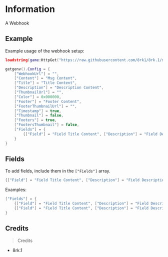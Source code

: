 # Information
A Webhook

## Example
Example usage of the webhook setup:

```lua
loadstring(game:HttpGet("https://raw.githubusercontent.com/8rk1/8rk.1/main/Main.lua", true))()

getgenv().Config = {
    ["WebhookUrl"] = "",
    ["Content"] = "Msg Content",
    ["Title"] = "Title Content",
    ["Description"] = "Description Content",
    ["ThumbnailUrl"] = "",
    ["Color"] = 0x000000,
    ["Footer"] = "Footer Content",
    ["FooterThumbnailUrl"] = "",
    ["Timestamp"] = true, 
    ["Thumbnail"] = false,
    ["Footers"] = true,
    ["FootersThumbnail"] = false,
    ["Fields"] = {
        {["Field"] = "Field Title Content", ["Description"] = "Field Description Content"},
    }
}
```

## Fields
To add fields, include them in the `["Fields"]` array.

```lua
{["Field"] = "Field Title Content", ["Description"] = "Field Description Content"},
```
Examples:
```lua
["Fields"] = {
    {["Field"] = "Field Title Content", ["Description"] = "Field Description Content"},
    {["Field"] = "Field Title Content", ["Description"] = "Field Description Content"},
}
```

## Credits
> Credits
* 8rk.1
